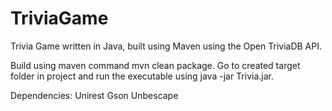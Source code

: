 # TriviaGame
Trivia Game written in Java, built using Maven using the Open TriviaDB API. 

Build using maven command mvn clean package. 
Go to created target folder in project and run the executable using java -jar Trivia.jar.

Dependencies: 
Unirest
Gson
Unbescape
